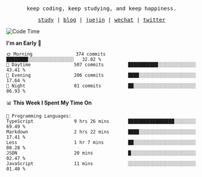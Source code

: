 <p align="center">
  <samp>
    <span>keep coding, keep studying, and keep happiness.</span>
  </samp>
</p>

<p align="center">
  <samp>
    <a href="https://github.com/ouduidui/fe-study">study</a> |
    <a href="https://deweyou.me">blog</a>  |
    <a href="https://juejin.cn/user/4309700183594366">juejin</a> |
    <a href="https://user-images.githubusercontent.com/54696834/165071004-6509e3f2-90c3-448c-9d92-3da42b0c2021.jpeg">wechat</a> |
    <a href="https://twitter.com/ouduidui">twitter</a>
  </samp>
</p>

<!--START_SECTION:waka-->
![Code Time](http://img.shields.io/badge/Code%20Time-3%2C766%20hrs%208%20mins-blue)

**I'm an Early 🐤** 

```text
🌞 Morning                374 commits         ████████░░░░░░░░░░░░░░░░░   32.02 % 
🌆 Daytime                507 commits         ███████████░░░░░░░░░░░░░░   43.41 % 
🌃 Evening                206 commits         ████░░░░░░░░░░░░░░░░░░░░░   17.64 % 
🌙 Night                  81 commits          ██░░░░░░░░░░░░░░░░░░░░░░░   06.93 % 
```


📊 **This Week I Spent My Time On** 

```text
💬 Programming Languages: 
TypeScript               9 hrs 26 mins       █████████████████░░░░░░░░   69.49 % 
Markdown                 2 hrs 22 mins       ████░░░░░░░░░░░░░░░░░░░░░   17.41 % 
Less                     1 hr 7 mins         ██░░░░░░░░░░░░░░░░░░░░░░░   08.28 % 
JSON                     20 mins             █░░░░░░░░░░░░░░░░░░░░░░░░   02.47 % 
JavaScript               11 mins             ░░░░░░░░░░░░░░░░░░░░░░░░░   01.40 % 
```


<!--END_SECTION:waka-->
